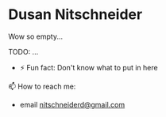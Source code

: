 # Dusan Nitschneider

Wow so empty...

TODO: ...

- ⚡ Fun fact: Don't know what to put in here

[1]: <nitschneiderd@gmail.com> "dnisch"


📫 How to reach me:
- email <nitschneiderd@gmail.com> 


<!-- **dnitsch/dnitsch** is a ✨ _special_ ✨ repository because its `README.md` (this file) appears on your GitHub profile.

Here are some ideas to get you started:

- 🔭 I’m currently working on ...
- 🌱 I’m currently learning ...
- 👯 I’m looking to collaborate on ...
- 🤔 I’m looking for help with ...
- 💬 Ask me about ...
- 📫 How to reach me: ...
- 😄 Pronouns: ...
 -->

